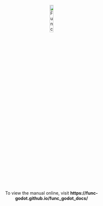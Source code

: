 <p align="center"><img src="https://github.com/func-godot/.github/assets/44485952/53bdc589-33e8-4a39-8707-01a5f850d155" alt="FuncGodotRanger" width="15%" /></p>

<p align="center">To view the manual online, visit <b>https://func-godot.github.io/func_godot_docs/</b></p>
